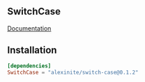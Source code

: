 #

## SwitchCase

[Documentation](https://alexinite.github.io/WallyPackages/switch-case/)

## Installation

```toml
[dependencies]
SwitchCase = "alexinite/switch-case@0.1.2"
```
